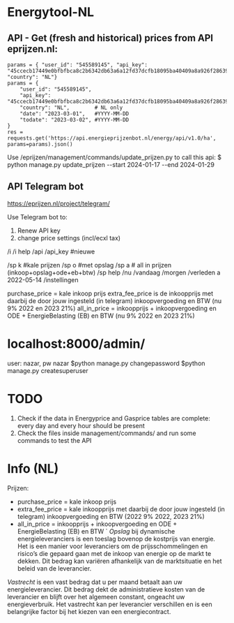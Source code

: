 # Energytool-NL

## API - Get (fresh and historical) prices from API eprijzen.nl:
```
params = { "user_id": "545589145", "api_key": "45ccecb17449e0bfbfbca8c2b6342db63a6a12fd37dcfb18095ba40409a8a926f286390058efd185978e0ee377b733cc", "country": "NL"}
params = {
    "user_id": "545589145",
    "api_key": "45ccecb17449e0bfbfbca8c2b6342db63a6a12fd37dcfb18095ba40409a8a926f286390058efd185978e0ee377b733cc",
    "country": "NL",        # NL only
    "date": "2023-03-01",   #YYYY-MM-DD
    "todate": "2023-03-02", #YYYY-MM-DD
}
res = requests.get('https://api.energieprijzenbot.nl/energy/api/v1.0/ha', params=params).json()
```

Use /eprijzen/management/commands/update_prijzen.py to call this api:
$ python manage.py update_prijzen --start 2024-01-17 --end 2024-01-29


## API Telegram bot
https://eprijzen.nl/project/telegram/

Use Telegram bot to: 
1. Renew API key 
2. change price settings (incl/ecxl tax) 

/i
/i help 
/api 
/api_key   #nieuwe 

/sp k   #kale prijzen 
/sp o   #met opslag
/sp a 	# all in prijzen (inkoop+opslag+ode+eb+btw)
/sp help 
/nu 
/vandaag
/morgen
/verleden a 2022-05-14
/instellingen 

purchase_price = kale inkoop prijs
extra_fee_price is de inkoopprijs met daarbij de door jouw ingesteld (in telegram) inkoopvergoeding en BTW (nu 9% 2022 en 2023 21%)
all_in_price = inkoopprijs + inkoopvergoeding en ODE + EnergieBelasting (EB) en BTW (nu 9% 2022 en 2023 21%)




# localhost:8000/admin/
user: nazar, pw nazar
$python manage.py changepassword
$python manage.py createsuperuser

# TODO
1. Check if the data in Energyprice and Gasprice tables are complete: every day and every hour should be present
2. Check the files inside management/commands/ and run some commands to test the API


# Info (NL)
Prijzen: 
* purchase_price = kale inkoop prijs
* extra_fee_price = kale inkoopprijs met daarbij de door jouw ingesteld (in telegram) inkoopvergoeding en BTW (2022 9% 2022, 2023 21%)
* all_in_price = inkoopprijs + inkoopvergoeding en ODE + EnergieBelasting (EB) en BTW
`
*Opslag* bij dynamische energieleveranciers is een toeslag bovenop de kostprijs van energie. Het is een manier voor leveranciers om de prijsschommelingen en risico’s die gepaard gaan met de inkoop van energie op de 
markt te dekken. Dit bedrag kan variëren afhankelijk van de marktsituatie en het beleid van de leverancier.

*Vastrecht* is een vast bedrag dat u per maand betaalt aan uw energieleverancier. Dit bedrag dekt de administratieve kosten van de leverancier en blijft over het algemeen constant, ongeacht uw energieverbruik. Het 
vastrecht kan per leverancier verschillen en is een belangrijke factor bij het kiezen van een energiecontract.